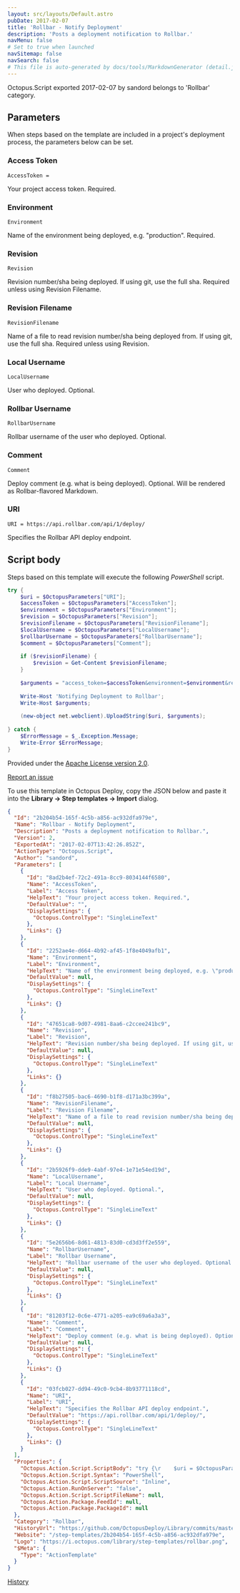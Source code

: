 ```yaml
---
layout: src/layouts/Default.astro
pubDate: 2017-02-07
title: 'Rollbar - Notify Deployment'
description: 'Posts a deployment notification to Rollbar.'
navMenu: false
# Set to true when launched
navSitemap: false
navSearch: false
# This file is auto-generated by docs/tools/MarkdownGenerator (detail.js)
---
```


Octopus.Script exported 2017-02-07 by sandord belongs to 'Rollbar' category.

## Parameters

When steps based on the template are included in a project's deployment process, the parameters below can be set.


<div class="param">

### Access Token

`AccessToken = `

Your project access token. Required.

</div>
        
<div class="param">

### Environment

`Environment`

Name of the environment being deployed, e.g. "production". Required.

</div>
        
<div class="param">

### Revision

`Revision`

Revision number/sha being deployed. If using git, use the full sha. Required unless using Revision Filename.

</div>
        
<div class="param">

### Revision Filename

`RevisionFilename`

Name of a file to read revision number/sha being deployed from. If using git, use the full sha. Required unless using Revision.

</div>
        
<div class="param">

### Local Username

`LocalUsername`

User who deployed. Optional.

</div>
        
<div class="param">

### Rollbar Username

`RollbarUsername`

Rollbar username of the user who deployed. Optional.

</div>
        
<div class="param">

### Comment

`Comment`

Deploy comment (e.g. what is being deployed). Optional. Will be rendered as Rollbar-flavored Markdown.

</div>
        
<div class="param">

### URI

`URI = https://api.rollbar.com/api/1/deploy/`

Specifies the Rollbar API deploy endpoint.

</div>
        

## Script body

Steps based on this template will execute the following *PowerShell* script.

```powershell
try {    $uri = $OctopusParameters["URI"];        $accessToken = $OctopusParameters["AccessToken"];    $environment = $OctopusParameters["Environment"];    $revision = $OctopusParameters["Revision"];    $revisionFilename = $OctopusParameters["RevisionFilename"];    $localUsername = $OctopusParameters["LocalUsername"];    $rollbarUsername = $OctopusParameters["RollbarUsername"];    $comment = $OctopusParameters["Comment"];        if ($revisionFilename) {        $revision = Get-Content $revisionFilename;    }        $arguments = "access_token=$accessToken&environment=$environment&revision=$revision&local_username=$localUsername&rollbar_username=$rollbarUsername&comment=$comment";        Write-Host 'Notifying Deployment to Rollbar';    Write-Host $arguments;        (new-object net.webclient).UploadString($uri, $arguments);    } catch {    $ErrorMessage = $_.Exception.Message;    Write-Error $ErrorMessage;}
```

Provided under the [Apache License version 2.0](https://github.com/OctopusDeploy/Library/blob/master/LICENSE.txt).

[Report an issue](https://github.com/OctopusDeploy/Library/issues/new?assignees=&labels=&projects=&template=bug-report.yml&title=Issue%20with%20Rollbar%20-%20Notify%20Deployment&step-template=Rollbar%20-%20Notify%20Deployment)

<div class="get-json">

To use this template in Octopus Deploy, copy the JSON below and paste it into the **Library → Step templates → Import** dialog.

```json
{
  "Id": "2b204b54-165f-4c5b-a856-ac932dfa979e",
  "Name": "Rollbar - Notify Deployment",
  "Description": "Posts a deployment notification to Rollbar.",
  "Version": 2,
  "ExportedAt": "2017-02-07T13:42:26.852Z",
  "ActionType": "Octopus.Script",
  "Author": "sandord",
  "Parameters": [
    {
      "Id": "8ad2b4ef-72c2-491a-8cc9-8034144f6580",
      "Name": "AccessToken",
      "Label": "Access Token",
      "HelpText": "Your project access token. Required.",
      "DefaultValue": "",
      "DisplaySettings": {
        "Octopus.ControlType": "SingleLineText"
      },
      "Links": {}
    },
    {
      "Id": "2252ae4e-d664-4b92-af45-1f8e4049afb1",
      "Name": "Environment",
      "Label": "Environment",
      "HelpText": "Name of the environment being deployed, e.g. \"production\". Required.",
      "DefaultValue": null,
      "DisplaySettings": {
        "Octopus.ControlType": "SingleLineText"
      },
      "Links": {}
    },
    {
      "Id": "47651ca8-9d07-4981-8aa6-c2ccee241bc9",
      "Name": "Revision",
      "Label": "Revision",
      "HelpText": "Revision number/sha being deployed. If using git, use the full sha. Required unless using Revision Filename.",
      "DefaultValue": null,
      "DisplaySettings": {
        "Octopus.ControlType": "SingleLineText"
      },
      "Links": {}
    },
    {
      "Id": "f8b27505-bac6-4690-b1f8-d171a3bc399a",
      "Name": "RevisionFilename",
      "Label": "Revision Filename",
      "HelpText": "Name of a file to read revision number/sha being deployed from. If using git, use the full sha. Required unless using Revision.",
      "DefaultValue": null,
      "DisplaySettings": {
        "Octopus.ControlType": "SingleLineText"
      },
      "Links": {}
    },
    {
      "Id": "2b5926f9-dde9-4abf-97e4-1e71e54ed19d",
      "Name": "LocalUsername",
      "Label": "Local Username",
      "HelpText": "User who deployed. Optional.",
      "DefaultValue": null,
      "DisplaySettings": {
        "Octopus.ControlType": "SingleLineText"
      },
      "Links": {}
    },
    {
      "Id": "5e2656b6-8d61-4813-83d0-cd3d3ff2e559",
      "Name": "RollbarUsername",
      "Label": "Rollbar Username",
      "HelpText": "Rollbar username of the user who deployed. Optional.",
      "DefaultValue": null,
      "DisplaySettings": {
        "Octopus.ControlType": "SingleLineText"
      },
      "Links": {}
    },
    {
      "Id": "81203f12-0c6e-4771-a205-ea9c69a6a3a3",
      "Name": "Comment",
      "Label": "Comment",
      "HelpText": "Deploy comment (e.g. what is being deployed). Optional. Will be rendered as Rollbar-flavored Markdown.",
      "DefaultValue": null,
      "DisplaySettings": {
        "Octopus.ControlType": "SingleLineText"
      },
      "Links": {}
    },
    {
      "Id": "03fcb027-dd94-49c0-9cb4-8b93771118cd",
      "Name": "URI",
      "Label": "URI",
      "HelpText": "Specifies the Rollbar API deploy endpoint.",
      "DefaultValue": "https://api.rollbar.com/api/1/deploy/",
      "DisplaySettings": {
        "Octopus.ControlType": "SingleLineText"
      },
      "Links": {}
    }
  ],
  "Properties": {
    "Octopus.Action.Script.ScriptBody": "try {\r    $uri = $OctopusParameters[\"URI\"];    \r    $accessToken = $OctopusParameters[\"AccessToken\"];\r    $environment = $OctopusParameters[\"Environment\"];\r    $revision = $OctopusParameters[\"Revision\"];\r    $revisionFilename = $OctopusParameters[\"RevisionFilename\"];\r    $localUsername = $OctopusParameters[\"LocalUsername\"];\r    $rollbarUsername = $OctopusParameters[\"RollbarUsername\"];\r    $comment = $OctopusParameters[\"Comment\"];\r    \r    if ($revisionFilename) {\r        $revision = Get-Content $revisionFilename;\r    }\r    \r    $arguments = \"access_token=$accessToken&environment=$environment&revision=$revision&local_username=$localUsername&rollbar_username=$rollbarUsername&comment=$comment\";\r    \r    Write-Host 'Notifying Deployment to Rollbar';\r    Write-Host $arguments;\r    \r    (new-object net.webclient).UploadString($uri, $arguments);\r    \r} catch {\r    $ErrorMessage = $_.Exception.Message;\r    Write-Error $ErrorMessage;\r}\r",
    "Octopus.Action.Script.Syntax": "PowerShell",
    "Octopus.Action.Script.ScriptSource": "Inline",
    "Octopus.Action.RunOnServer": "false",
    "Octopus.Action.Script.ScriptFileName": null,
    "Octopus.Action.Package.FeedId": null,
    "Octopus.Action.Package.PackageId": null
  },
  "Category": "Rollbar",
  "HistoryUrl": "https://github.com/OctopusDeploy/Library/commits/master/step-templates//opt/buildagent/work/75443764cd38076d/step-templates/rollbar-notify-deployment.json",
  "Website": "/step-templates/2b204b54-165f-4c5b-a856-ac932dfa979e",
  "Logo": "https://i.octopus.com/library/step-templates/rollbar.png",
  "$Meta": {
    "Type": "ActionTemplate"
  }
}
```

[History](https://github.com/OctopusDeploy/Library/commits/master/step-templates/https://github.com/OctopusDeploy/Library/commits/master/step-templates//opt/buildagent/work/75443764cd38076d/step-templates/rollbar-notify-deployment.json)

</div>
